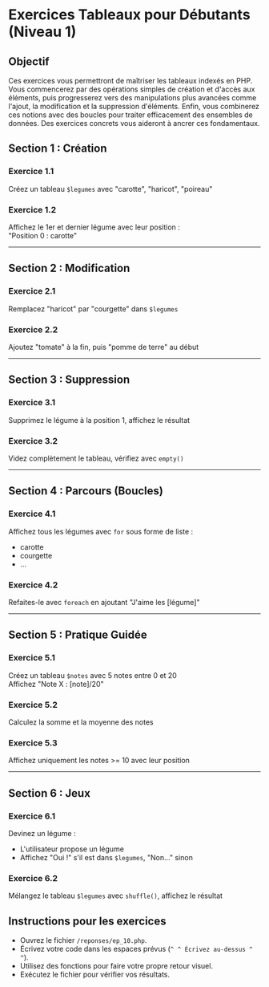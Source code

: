 # Exercices Tableaux pour Débutants (Niveau 1)

## Objectif
Ces exercices vous permettront de maîtriser les tableaux indexés en PHP. Vous commencerez par des opérations simples de création et d'accès aux éléments, puis progresserez vers des manipulations plus avancées comme l'ajout, la modification et la suppression d'éléments. Enfin, vous combinerez ces notions avec des boucles pour traiter efficacement des ensembles de données. Des exercices concrets vous aideront à ancrer ces fondamentaux.

## Section 1 : Création
### Exercice 1.1 
Créez un tableau `$legumes` avec "carotte", "haricot", "poireau"

### Exercice 1.2
Affichez le 1er et dernier légume avec leur position :  
"Position 0 : carotte"

---

## Section 2 : Modification
### Exercice 2.1
Remplacez "haricot" par "courgette" dans `$legumes`

### Exercice 2.2
Ajoutez "tomate" à la fin, puis "pomme de terre" au début

---

## Section 3 : Suppression
### Exercice 3.1
Supprimez le légume à la position 1, affichez le résultat

### Exercice 3.2
Videz complètement le tableau, vérifiez avec `empty()`

---

## Section 4 : Parcours (Boucles)
### Exercice 4.1
Affichez tous les légumes avec `for` sous forme de liste :  
- carotte  
- courgette  
- ...

### Exercice 4.2
Refaites-le avec `foreach` en ajoutant "J'aime les [légume]"

---

## Section 5 : Pratique Guidée
### Exercice 5.1
Créez un tableau `$notes` avec 5 notes entre 0 et 20  
Affichez "Note X : [note]/20"

### Exercice 5.2
Calculez la somme et la moyenne des notes

### Exercice 5.3
Affichez uniquement les notes >= 10 avec leur position

---

## Section 6 : Jeux
### Exercice 6.1
Devinez un légume :  
- L'utilisateur propose un légume  
- Affichez "Oui !" s'il est dans `$legumes`, "Non..." sinon

### Exercice 6.2
Mélangez le tableau `$legumes` avec `shuffle()`, affichez le résultat

## Instructions pour les exercices
- Ouvrez le fichier `/reponses/ep_10.php`.
- Écrivez votre code dans les espaces prévus (`^ ^ Écrivez au-dessus ^ ^`).
- Utilisez des fonctions pour faire votre propre retour visuel.
- Exécutez le fichier pour vérifier vos résultats.